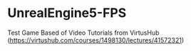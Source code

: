 # UnrealEngine5-FPS
Test Game Based of Video Tutorials from VirtusHub (https://virtushub.com/courses/1498130/lectures/41572321)
